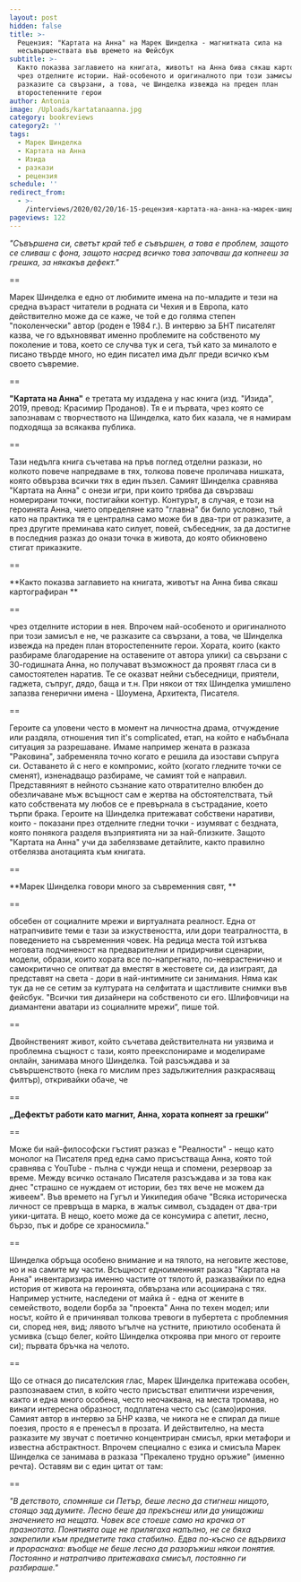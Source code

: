 ```yaml
---
layout: post
hidden: false
title: >-
  Рецензия: "Картата на Анна" на Марек Шинделка - магнитната сила на
  несъвършенствата във времето на Фейсбук
subtitle: >-
  Както показва заглавието на книгата, животът на Анна бива сякаш картографиран
  чрез отделните истории. Най-особеното и оригиналното при този замисъл е не, че
  разказите са свързани, а това, че Шинделка извежда на преден план
  второстепенните герои
author: Antonia
image: /Uploads/kartatanaanna.jpg
category: bookreviews
category2: ''
tags:
  - Марек Шинделка
  - Картата на Анна
  - Изида
  - разкази
  - рецензия
schedule: ''
redirect_from:
  - >-
    /interviews/2020/02/20/16-15-рецензия-картата-на-анна-на-марек-шинделка-магнитната-сила-на-несъвършенствата-във-времето-на-фейсбук
pageviews: 122
---
```

_"Съвършена си, светът край теб е съвършен, а това е проблем, защото се сливаш с фона, защото насред всичко това започваш да копнееш за грешка, за някакъв дефект."_

\==

Марек Шинделка е едно от любимите имена на по-младите и тези на средна възраст читатели в родната си Чехия и в Европа, като действително може да се каже, че той е до голяма степен "поколенчески" автор (роден е 1984 г.). В интервю за БНТ писателят казва, че го вдъхновяват именно проблемите на собственото му поколение и това, което се случва тук и сега, тъй като за миналото е писано твърде много, но един писател има дълг преди всичко към своето съвремие. 

\==

**"Картата на Анна"** е третата му издадена у нас книга (изд. "Изида", 2019, превод: Красимир Проданов). Тя е и първата, чрез която се запознавам с творчеството на Шинделка, като бих казала, че я намирам подходяща за всякаква публика. 

\==

Тази недълга книга съчетава на пръв поглед отделни разкази, но колкото повече напредваме в тях, толкова повече проличава нишката, която обвързва всички тях в един пъзел. Самият Шинделка сравнява "Картата на Анна" с онези игри, при които трябва да свързваш номерирани точки, постигайки контур. Контурът, в случая, е този на героинята Анна, чието определяне като "главна" би било условно, тъй като на практика тя е централна само може би в два-три от разказите, а през другите преминава като силует, повей, събеседник, за да достигне в последния разказ до онази точка в живота, до която обикновено стигат приказките. 

\==

**Както показва заглавието на книгата, животът на Анна бива сякаш картографиран **

\==

чрез отделните истории в нея. Впрочем най-особеното и оригиналното при този замисъл е не, че разказите са свързани, а това, че Шинделка извежда на преден план второстепенните герои. Хората, които (както разбираме благодарение на оставените от автора улики) са свързани с 30-годишната Анна, но получават възможност да проявят гласа си в самостоятелен наратив. Те се оказват нейни събеседници, приятели, гаджета, съпруг, дядо, баща и т.н. При някои от тях Шинделка умишлено запазва генерични имена - Шоумена, Архитекта, Писателя. 

\==

Героите са уловени често в момент на личностна драма, отчуждение или раздяла, отношения тип it's complicated, етап, на който е набъбнала ситуация за разрешаване. Имаме например жената в разказа "Раковина", забременяла точно когато е решила да изостави съпруга си. Оставането й с него е компромис, който (когато гледните точки се сменят), изненадващо разбираме, че самият той е направил. Представяният в нейното съзнание като отвратително влюбен до обезличаване мъж всъщност сам е жертва на обстоятелствата, тъй като собствената му любов се е превърнала в състрадание, което търпи брака. Героите на Шинделка притежават собствени наративи, които - показани през отделните гледни точки - изумяват с бездната, която понякога разделя възприятията ни за най-близките. Защото "Картата на Анна" учи да забелязваме детайлите, както правилно отбелязва анотацията към книгата.

\==

**Марек Шинделка говори много за съвременния свят, **

\==

обсебен от социалните мрежи и виртуалната реалност. Една от натрапчивите теми е тази за изкуствеността, или дори театралността, в поведението на съвременния човек. На редица места той изтъква неговата подчиненост на предварителни и придирчиви сценарии, модели, образи, които хората все по-напрегнато, по-неврастенично и самокритично се опитват да вместят в жестовете си, да изиграят, да представят на света - дори в най-интимните си занимания. Няма как тук да не се сетим за културата на селфитата и щастливите снимки във фейсбук. "Всички тия дизайнери на собственото си его. Шлифовчици на диамантени аватари из социалните мрежи“, пише той. 

\==

Двойнственият живот, който съчетава действителната ни уязвима и проблемна същност с тази, която преекспонираме и моделираме онлайн, занимава много Шинделка. Той разсъждава и за съвършенството (нека го мислим през задължителния разкрасяващ филтър), откривайки обаче, че 

\==

**„Дефектът работи като магнит, Анна, хората копнеят за грешки“**

\==

Може би най-философски гъстият разказ е "Реалности" - нещо като монолог на Писателя пред една само присъстваща Анна, която той сравнява с YouTube - пълна с чужди неща и спомени, резервоар за време. Между всичко останало Писателя разсъждава и за това как днес "страшно се нуждаем от истории, без тях вече не можем да живеем". Във времето на Гугъл и Уикипедия обаче "Всяка историческа личност се превръща в марка, в жалък символ, създаден от два-три уики-цитата. В нещо, което може да се консумира с апетит, лесно, бързо, пък и добре се храносмила."

\==

Шинделка обръща особено внимание и на тялото, на неговите жестове, но и на самите му части. Всъщност едноименният разказ "Картата на Анна" инвентаризира именно частите от тялото й, разказвайки по една история от живота на героинята, обвързана или асоциирана с тях. Например устните, наследени от майка й - една от жените в семейството, водели борба за "проекта" Анна по техен модел; или носът, който й е причинявал толкова тревоги в пубертета с проблемния си, според нея, вид; лявото ъгълче на устните, приютило особената й усмивка (също белег, който Шинделка откроява при много от героите си); първата бръчка на челото. 

\==

Що се отнася до писателския глас, Марек Шинделка притежава особен, разпознаваем стил, в който често присъстват елиптични изречения, както и една много особена, често неочаквана, на места тромава, но винаги интересна образност, подплатена често със (само)ирония. Самият автор в интервю за БНР казва, че никога не е спирал да пише поезия, просто я е пренесъл в прозата. И действително, на места разказите му звучат с поетично концентриран смисъл, ярки метафори и известна абстрактност. Впрочем специално с езика и смисъла Марек Шинделка се занимава в разказа "Прекалено трудно оръжие" (именно речта). Оставям ви с един цитат от там:

\==

_"В детството, спомняше си Петър, беше лесно да стигнеш нищото, стоящо зад думите. Лесно беше да прекъснеш или да унищожиш значението на нещата. Човек все стоеше само на крачка от празнотата. Понятията още не прилягаха напълно, не се бяха закрепили към предметите така стабилно. Едва по-късно се вдървиха и прораснаха: въобще не беше лесно да разоръжиш някои понятия. Постоянно и натрапчиво притежаваха смисъл, постоянно ги разбираше."_

